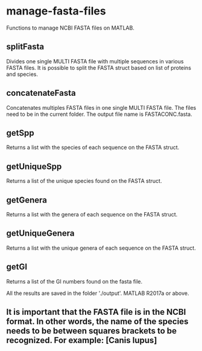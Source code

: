 # manage-fasta-files
Functions to manage NCBI FASTA files on MATLAB.

## splitFasta  
Divides one single MULTI FASTA file with multiple sequences in various FASTA files. It is possible to split the FASTA struct based on list of proteins and species. 

## concatenateFasta  
Concatenates multiples FASTA files in one single MULTI FASTA file. The files need to be in the current folder. The output file name is FASTACONC.fasta.

## getSpp  
Returns a list with the species of each sequence on the FASTA struct.

## getUniqueSpp
Returns a list of the unique species found on the FASTA struct.

## getGenera
Returns a list with the genera of each sequence on the FASTA struct.

## getUniqueGenera
Returns a list with the unique genera of each sequence on the FASTA struct.

## getGI  
Returns a list of the GI numbers found on the fasta file.

All the results are saved in the folder './output'. MATLAB R2017a or above.


## It is important that the FASTA file is in the NCBI format. In other words, the name of the species needs to be between squares brackets to be recognized. For example: [Canis lupus]

